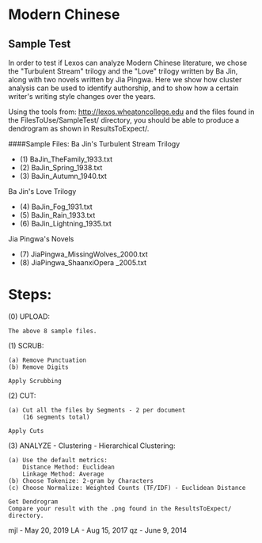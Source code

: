 # Modern Chinese

Sample Test
---------------------------------------------------------------------
In order to test if Lexos can analyze Modern Chinese literature, we 
chose the "Turbulent Stream" trilogy and the "Love" trilogy written 
by Ba Jin, along with two novels written by Jia Pingwa. Here we show how 
cluster analysis can be used to identify authorship, and to 
show how a certain writer's writing style changes over the years.

Using the tools from:   http://lexos.wheatoncollege.edu
and the files found in the FilesToUse/SampleTest/ directory, you 
should be able to produce a dendrogram as shown in ResultsToExpect/.

####Sample Files:
Ba Jin's Turbulent Stream Trilogy

* (1) BaJin_TheFamily_1933.txt
* (2) BaJin_Spring_1938.txt
* (3) BaJin_Autumn_1940.txt

Ba Jin's Love Trilogy

* (4) BaJin_Fog_1931.txt
* (5) BaJin_Rain_1933.txt
* (6) BaJin_Lightning_1935.txt

Jia Pingwa's Novels

* (7) JiaPingwa_MissingWolves_2000.txt
* (8) JiaPingwa_ShaanxiOpera _2005.txt


Steps:
=====================================================================
(0) UPLOAD:

    The above 8 sample files.

(1) SCRUB:

    (a) Remove Punctuation
    (b) Remove Digits
    
    Apply Scrubbing
(2) CUT: 

    (a) Cut all the files by Segments - 2 per document
        (16 segments total)
    
    Apply Cuts
    
(3) ANALYZE - Clustering - Hierarchical Clustering:

    (a) Use the default metrics:
        Distance Method: Euclidean
        Linkage Method: Average
    (b) Choose Tokenize: 2-gram by Characters
    (c) Choose Normalize: Weighted Counts (TF/IDF) - Euclidean Distance
    
    Get Dendrogram
    Compare your result with the .png found in the ResultsToExpect/ directory.




mjl - May 20, 2019
LA - Aug 15, 2017
qz - June 9, 2014
